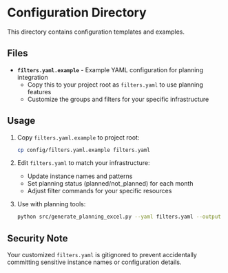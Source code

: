 # Configuration Directory

This directory contains configuration templates and examples.

## Files

- **`filters.yaml.example`** - Example YAML configuration for planning integration
  - Copy this to your project root as `filters.yaml` to use planning features
  - Customize the groups and filters for your specific infrastructure

## Usage

1. Copy `filters.yaml.example` to project root:
   ```bash
   cp config/filters.yaml.example filters.yaml
   ```

2. Edit `filters.yaml` to match your infrastructure:
   - Update instance names and patterns
   - Set planning status (planned/not_planned) for each month
   - Adjust filter commands for your specific resources

3. Use with planning tools:
   ```bash
   python src/generate_planning_excel.py --yaml filters.yaml --output planning_report.xlsx
   ```

## Security Note

Your customized `filters.yaml` is gitignored to prevent accidentally committing sensitive instance names or configuration details.